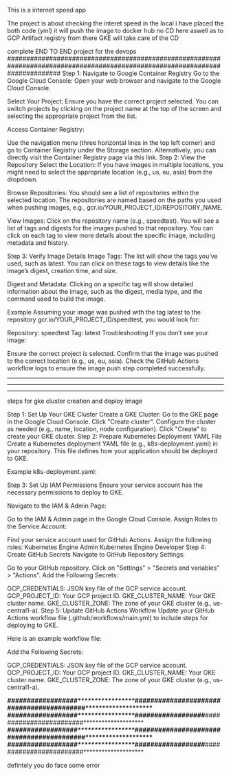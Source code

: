 This is a internet speed app

The project is about checking the interet speed in the local
i have placed the both code (yml) it will push the image to docker hub no CD here
aswell as to GCP Artifact registry from there GKE will take care of the CD

complete END TO END project for the devops
##############################################################################################################################
Step 1: Navigate to Google Container Registry
Go to the Google Cloud Console: Open your web browser and navigate to the Google Cloud Console.

Select Your Project: Ensure you have the correct project selected. You can switch projects by clicking on the project name at the top of the screen and selecting the appropriate project from the list.

Access Container Registry:

Use the navigation menu (three horizontal lines in the top left corner) and go to Container Registry under the Storage section. Alternatively, you can directly visit the Container Registry page via this link.
Step 2: View the Repository
Select the Location: If you have images in multiple locations, you might need to select the appropriate location (e.g., us, eu, asia) from the dropdown.

Browse Repositories: You should see a list of repositories within the selected location. The repositories are named based on the paths you used when pushing images, e.g., gcr.io/YOUR_PROJECT_ID/REPOSITORY_NAME.

View Images: Click on the repository name (e.g., speedtest). You will see a list of tags and digests for the images pushed to that repository. You can click on each tag to view more details about the specific image, including metadata and history.

Step 3: Verify Image Details
Image Tags: The list will show the tags you’ve used, such as latest. You can click on these tags to view details like the image’s digest, creation time, and size.

Digest and Metadata: Clicking on a specific tag will show detailed information about the image, such as the digest, media type, and the command used to build the image.

Example
Assuming your image was pushed with the tag latest to the repository gcr.io/YOUR_PROJECT_ID/speedtest, you would look for:

Repository: speedtest
Tag: latest
Troubleshooting
If you don’t see your image:

Ensure the correct project is selected.
Confirm that the image was pushed to the correct location (e.g., us, eu, asia).
Check the GitHub Actions workflow logs to ensure the image push step completed successfully.
***********************
******************************************
**********************************************************************
steps for gke cluster creation and deploy image


Step 1: Set Up Your GKE Cluster
Create a GKE Cluster:
Go to the GKE page in the Google Cloud Console.
Click "Create cluster".
Configure the cluster as needed (e.g., name, location, node configuration).
Click "Create" to create your GKE cluster.
Step 2: Prepare Kubernetes Deployment YAML File
Create a Kubernetes deployment YAML file (e.g., k8s-deployment.yaml) in your repository. This file defines how your application should be deployed to GKE.

Example k8s-deployment.yaml:

Step 3: Set Up IAM Permissions
Ensure your service account has the necessary permissions to deploy to GKE.

Navigate to the IAM & Admin Page:

Go to the IAM & Admin page in the Google Cloud Console.
Assign Roles to the Service Account:

Find your service account used for GitHub Actions.
Assign the following roles:
Kubernetes Engine Admin
Kubernetes Engine Developer
Step 4: Create GitHub Secrets
Navigate to GitHub Repository Settings:

Go to your GitHub repository.
Click on "Settings" > "Secrets and variables" > "Actions".
Add the Following Secrets:

GCP_CREDENTIALS: JSON key file of the GCP service account.
GCP_PROJECT_ID: Your GCP project ID.
GKE_CLUSTER_NAME: Your GKE cluster name.
GKE_CLUSTER_ZONE: The zone of your GKE cluster (e.g., us-central1-a).
Step 5: Update GitHub Actions Workflow
Update your GitHub Actions workflow file (.github/workflows/main.yml) to include steps for deploying to GKE.

Here is an example workflow file:

Add the Following Secrets:

GCP_CREDENTIALS: JSON key file of the GCP service account.
GCP_PROJECT_ID: Your GCP project ID.
GKE_CLUSTER_NAME: Your GKE cluster name.
GKE_CLUSTER_ZONE: The zone of your GKE cluster (e.g., us-central1-a).



*******##################*****************##################*************########################********************
*******##################*****************##################*************########################********************
*******##################*****************##################*************########################********************
*******##################*****************##################*************########################********************

defintely you do face some error

